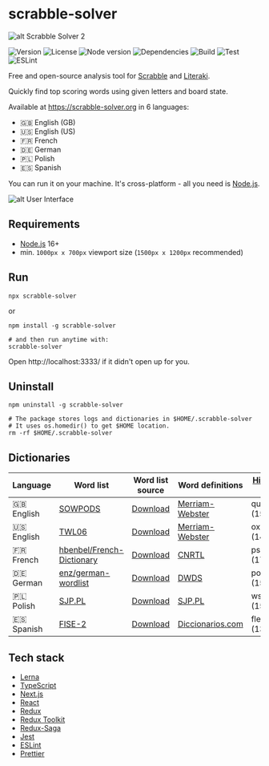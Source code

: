 # scrabble-solver

![alt Scrabble Solver 2](https://raw.githubusercontent.com/kamilmielnik/scrabble-solver/master/img/logo.png)

![Version](https://img.shields.io/github/package-json/v/kamilmielnik/scrabble-solver)
![License](https://img.shields.io/npm/l/scrabble-solver)
![Node version](https://img.shields.io/node/v/scrabble-solver)
![Dependencies](https://img.shields.io/librariesio/release/npm/scrabble-solver)
![Build](https://github.com/kamilmielnik/scrabble-solver/workflows/Build/badge.svg)
![Test](https://github.com/kamilmielnik/scrabble-solver/workflows/Test/badge.svg)
![ESLint](https://github.com/kamilmielnik/scrabble-solver/workflows/ESLint/badge.svg)

Free and open-source analysis tool for [Scrabble](https://en.wikipedia.org/wiki/Scrabble) and [Literaki](https://pl.wikipedia.org/wiki/Literaki).

Quickly find top scoring words using given letters and board state.

Available at https://scrabble-solver.org in 6 languages:

- 🇬🇧 English (GB)
- 🇺🇸 English (US)
- 🇫🇷 French
- 🇩🇪 German
- 🇵🇱 Polish
- 🇪🇸 Spanish

You can run it on your machine. It's cross-platform - all you need is [Node.js](https://nodejs.org/).

![alt User Interface](https://raw.githubusercontent.com/kamilmielnik/scrabble-solver/master/img/screencast.gif)

## Requirements

- [Node.js](https://nodejs.org/) 16+
- min. `1000px x 700px` viewport size (`1500px x 1200px` recommended)

## Run

```Shell
npx scrabble-solver
```

or

```Shell
npm install -g scrabble-solver

# and then run anytime with:
scrabble-solver
```

Open http://localhost:3333/ if it didn't open up for you.

## Uninstall

```Shell
npm uninstall -g scrabble-solver

# The package stores logs and dictionaries in $HOME/.scrabble-solver
# It uses os.homedir() to get $HOME location.
rm -rf $HOME/.scrabble-solver
```

## Dictionaries

| Language   | Word list                                                                  | Word list source                                                                                                                           | Word definitions                                    | [Highest-scoring word](https://codesandbox.io/s/highest-scoring-words-in-scrabble-vbj1ns?file=/src/index.js) |
|------------|----------------------------------------------------------------------------|--------------------------------------------------------------------------------------------------------------------------------------------|-----------------------------------------------------|--------------------------------------------------------------------------------------------------------------|
| 🇬🇧 English | [SOWPODS](https://en.wikipedia.org/wiki/Collins_Scrabble_Words)            | [Download](https://www.wordgamedictionary.com/sowpods/download/sowpods.txt)                                                                | [Merriam-Webster](https://www.merriam-webster.com/) | quizzifications (1566)                                                                                       |
| 🇺🇸 English | [TWL06](https://en.wikipedia.org/wiki/NASPA_Word_List)                     | [Download](https://www.wordgamedictionary.com/twl06/download/twl06.txt)                                                                    | [Merriam-Webster](https://www.merriam-webster.com/) | oxyphenbutazone (1458)                                                                                       |
| 🇫🇷 French  | [hbenbel/French-Dictionary](https://github.com/hbenbel/French-Dictionary/) | [Download](https://raw.githubusercontent.com/hbenbel/French-Dictionary/a573eab10cc798d7d5da7daab4d2ac0259bb46a3/dictionary/dictionary.txt) | [CNRTL](https://www.cnrtl.fr/)                      | psychophysiques (1701)                                                                                       |
| 🇩🇪 German  | [enz/german-wordlist](https://github.com/enz/german-wordlist)              | [Download](https://raw.githubusercontent.com/enz/german-wordlist/master/words)                                                             | [DWDS](https://www.dwds.de)                         | polyphyletische (1566)                                                                                       |
| 🇵🇱 Polish  | [SJP.PL](https://sjp.pl/slownik/dp.phtml)                                  | [Download](https://sjp.pl/slownik/growy/)                                                                                                  | [SJP.PL](https://sjp.pl)                            | współposiądźmyż (1512)                                                                                       |
| 🇪🇸 Spanish | [FISE-2](https://fisescrabble.org/)                                        | [Download](https://github.com/kamilmielnik/fise-2/blob/master/fise-2.txt)                                                                  | [Diccionarios.com](https://www.diccionarios.com/)   | flexibilizabais (1323)                                                                                       |

## Tech stack

- [Lerna](https://lerna.js.org/)
- [TypeScript](https://www.typescriptlang.org/)
- [Next.js](https://nextjs.org/)
- [React](https://reactjs.org/)
- [Redux](https://redux.js.org/)
- [Redux Toolkit](https://redux-toolkit.js.org/)
- [Redux-Saga](https://redux-saga.js.org/)
- [Jest](https://jestjs.io/)
- [ESLint](https://eslint.org/)
- [Prettier](https://prettier.io/)

